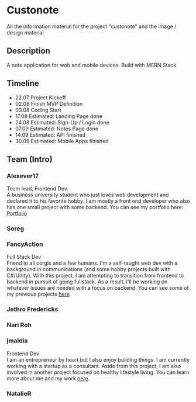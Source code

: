 # Custonote

All the information material for the project "custonote" and the image / design material

## Description

A note application for web and mobile devices. Build with MERN Stack

## Timeline

* 22.07 Project Kickoff
* 02.08 Finish MVP Definition
* 03.08 Coding Start
* 17.08 Estimated: Landing Page done
* 24.08 Estimated: Sign-Up / Login done
* 07.09 Estimated: Notes Page done
* 14.09 Estimated: API finished
* 30.09 Estimated: Mobile Apps finished

## Team (Intro)

### Alexever17

Team lead, Frontend Dev.<br>
A business university student who just loves web development and declared it to his favorite hobby. I am mostly a front end developer who also has one small project with some backend. You can see my portfolio here: [Portfolio](https://malakhov.work)

### Soreg

### FancyAction

Full Stack Dev<br>
Friend to all corgis and a few humans. I'm a self-taught web dev with a background in communications (and some hobby projects built with C#/Unity). With this project, I am attempting to transition from frontend to backend in pursuit of going fullstack. As a result, I'll be working on whatever issues are needed with a focus on backend. You can see some of my previous projects [here](http://Allistair.net).

### Jethro Fredericks

### Nari Roh

### jmaldia
Frontend Dev <br>
I am an entrepreneur by heart but I also enjoy building things. I am currently working with a startup as a consultant. Aside from this project, I am also involved in another project focused on healthy lifestyle living. You can learn more about me and my work [here](http://jonmaldia.com).
### NatalieR
